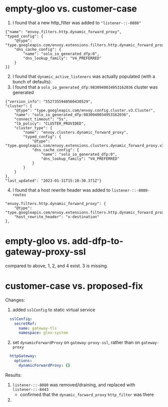 # empty-gloo vs. customer-case
1. I found that a new http_filter was added to `"listener-::-8080"`
```
{"name": "envoy.filters.http.dynamic_forward_proxy",
"typed_config": {
    "@type": "type.googleapis.com/envoy.extensions.filters.http.dynamic_forward_proxy.v3.FilterConfig",
    "dns_cache_config": {
        "name": "solo_io_generated_dfp:0",
        "dns_lookup_family": "V4_PREFERRED"
    }
}}
```

2. I found that `dynamic_active_listeners` was actually populated (with a bunch of defaults).
3. I found that a `solo_io_generated_dfp:9830940034953162036` cluster was generated
```
{"version_info": "5527355940560430529",
"cluster": {
    "@type": "type.googleapis.com/envoy.config.cluster.v3.Cluster",
    "name": "solo_io_generated_dfp:9830940034953162036",
    "connect_timeout": "5s",
    "lb_policy": "CLUSTER_PROVIDED",
    "cluster_type": {
        "name": "envoy.clusters.dynamic_forward_proxy",
        "typed_config": {
            "@type": "type.googleapis.com/envoy.extensions.clusters.dynamic_forward_proxy.v3.ClusterConfig",
            "dns_cache_config": {
                "name": "solo_io_generated_dfp:0",
                "dns_lookup_family": "V4_PREFERRED"
            }
        }
    }
},
"last_updated": "2023-01-31T15:10:30.371Z"}
```
4. I found that a host rewrite header was added to `listener-::-8080-routes`
```
"envoy.filters.http.dynamic_forward_proxy": {	
    "@type": "type.googleapis.com/envoy.extensions.filters.http.dynamic_forward_proxy.v3.PerRouteConfig",	
    "host_rewrite_header": "x-destination"	
},
```

# empty-gloo vs. add-dfp-to-gateway-proxy-ssl
compared to above, 1, 2, and 4 exist.    3 is missing.

# customer-case vs. proposed-fix
Changes:
1. added `sslConfig` to static virtual service
```yaml
  sslConfig:
    secretRef:
      name: gateway-tls
      namespace: gloo-system
```
2. set `dynamicForwardProxy` on `gateway-proxy-ssl`, rather than on `gateway-proxy`
```yaml
  httpGateway:
    options:
      dynamicForwardProxy: {}
```
Results:
1. `listener-::-8080` was removed/draining, and replaced with `listener-::-8443`
    * confirmed that the `dynamic_forward_proxy` `http_filter` was there
2. 